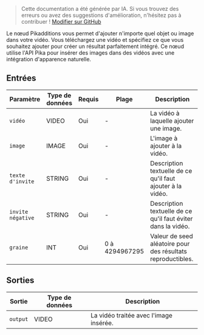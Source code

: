 > Cette documentation a été générée par IA. Si vous trouvez des erreurs ou avez des suggestions d'amélioration, n'hésitez pas à contribuer ! [Modifier sur GitHub](https://github.com/Comfy-Org/embedded-docs/blob/main/comfyui_embedded_docs/docs/Pikadditions/fr.md)

Le nœud Pikadditions vous permet d'ajouter n'importe quel objet ou image dans votre vidéo. Vous téléchargez une vidéo et spécifiez ce que vous souhaitez ajouter pour créer un résultat parfaitement intégré. Ce nœud utilise l'API Pika pour insérer des images dans des vidéos avec une intégration d'apparence naturelle.

## Entrées

| Paramètre | Type de données | Requis | Plage | Description |
|-----------|-----------|----------|-------|-------------|
| `vidéo` | VIDEO | Oui | - | La vidéo à laquelle ajouter une image. |
| `image` | IMAGE | Oui | - | L'image à ajouter à la vidéo. |
| `texte d'invite` | STRING | Oui | - | Description textuelle de ce qu'il faut ajouter à la vidéo. |
| `invite négative` | STRING | Oui | - | Description textuelle de ce qu'il faut éviter dans la vidéo. |
| `graine` | INT | Oui | 0 à 4294967295 | Valeur de seed aléatoire pour des résultats reproductibles. |

## Sorties

| Sortie | Type de données | Description |
|-------------|-----------|-------------|
| `output` | VIDEO | La vidéo traitée avec l'image insérée. |
